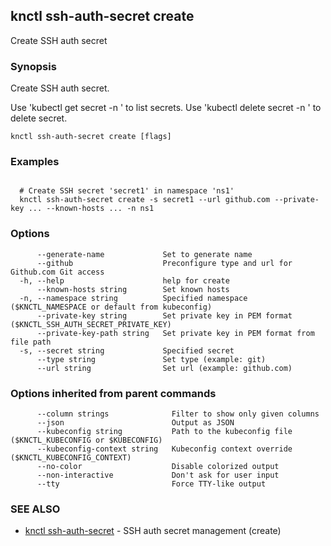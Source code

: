## knctl ssh-auth-secret create

Create SSH auth secret

### Synopsis

Create SSH auth secret.

Use 'kubectl get secret -n <namespace>' to list secrets.
Use 'kubectl delete secret <name> -n <namespace>' to delete secret.

```
knctl ssh-auth-secret create [flags]
```

### Examples

```

  # Create SSH secret 'secret1' in namespace 'ns1'
  knctl ssh-auth-secret create -s secret1 --url github.com --private-key ... --known-hosts ... -n ns1
```

### Options

```
      --generate-name             Set to generate name
      --github                    Preconfigure type and url for Github.com Git access
  -h, --help                      help for create
      --known-hosts string        Set known hosts
  -n, --namespace string          Specified namespace ($KNCTL_NAMESPACE or default from kubeconfig)
      --private-key string        Set private key in PEM format ($KNCTL_SSH_AUTH_SECRET_PRIVATE_KEY)
      --private-key-path string   Set private key in PEM format from file path
  -s, --secret string             Specified secret
      --type string               Set type (example: git)
      --url string                Set url (example: github.com)
```

### Options inherited from parent commands

```
      --column strings              Filter to show only given columns
      --json                        Output as JSON
      --kubeconfig string           Path to the kubeconfig file ($KNCTL_KUBECONFIG or $KUBECONFIG)
      --kubeconfig-context string   Kubeconfig context override ($KNCTL_KUBECONFIG_CONTEXT)
      --no-color                    Disable colorized output
      --non-interactive             Don't ask for user input
      --tty                         Force TTY-like output
```

### SEE ALSO

* [knctl ssh-auth-secret](knctl_ssh-auth-secret.md)	 - SSH auth secret management (create)

